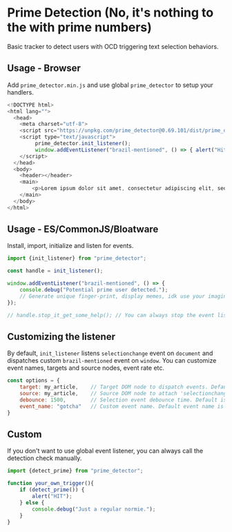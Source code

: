 # Prime Detection (No, it's nothing to the with prime numbers)

Basic tracker to detect users with OCD triggering text selection behaviors.

## Usage - Browser

Add `prime_detector.min.js` and use global `prime_detector` to setup your handlers.

```javascript
<!DOCTYPE html>
<html lang="">
  <head>
    <meta charset="utf-8">
    <script src="https://unpkg.com/prime_detector@0.69.101/dist/prime_detector.min.js" ></script>
    <script type="text/javascript">
         prime_detector.init_listener();
         window.addEventListener("brazil-mentioned", () => { alert("Hit!"); });
    </script>
  </head>
  <body>
    <header></header>
    <main>
        <p>Lorem ipsum dolor sit amet, consectetur adipiscing elit, sed do eiusmod tempor incididunt ut labore et dolore magna aliqua.</p>
    </main>
  </body>
</html>
```

## Usage - ES/CommonJS/Bloatware

Install, import, initialize and listen for events.

```javascript
import {init_listener} from "prime_detector";

const handle = init_listener();

window.addEventListener("brazil-mentioned", () => {
    console.debug("Potential prime user detected.");
    // Generate unique finger-print, display memes, idk use your imagination.
});

// handle.stop_it_get_some_help(); // You can always stop the event listener with returned handle object.
```

## Customizing the listener

By default, `init_listener` listens `selectionchange` event on `document` and dispatches custom `brazil-mentioned` event on `window`. You can customize event names, targets and source nodes, event rate etc.

```javascript
const options = {
    target: my_article,    // Target DOM node to dispatch events. Default is 'window'.
    source: my_article,    // Source DOM node to attach 'selectionchange' event. Default is 'document'.
    debounce: 1500,        // Selection event debounce time. Default is 1000 milliseconds.
    event_name: "gotcha"   // Custom event name. Default event name is 'brazil-mentioned' to make it more immersive.
}
```

## Custom

If you don't want to use global event listener, you can always call the detection check manually.

```javascript
import {detect_prime} from "prime_detector";

function your_own_trigger(){
    if (detect_prime()) {
        alert("HIT");
    } else {
        console.debug("Just a regular normie.");
    }
}
```

